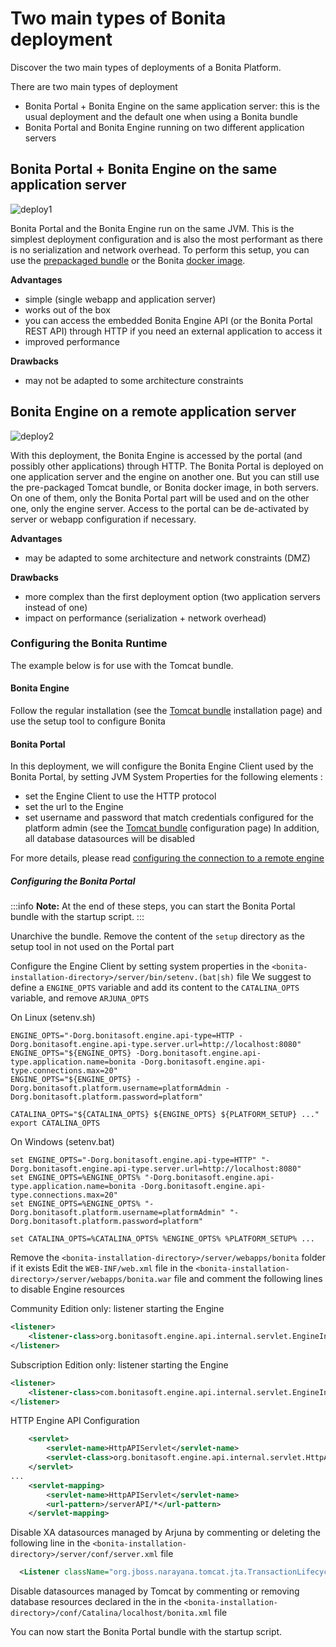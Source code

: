 # Two main types of Bonita deployment

Discover the two main types of deployments of a Bonita Platform.

There are two main types of deployment
* Bonita Portal + Bonita Engine on the same application server: this is the usual deployment and the default one when
using a Bonita bundle
* Bonita Portal and Bonita Engine running on two different application servers

## Bonita Portal + Bonita Engine on the same application server

![deploy1](images/images-6_0/poss_deploy1.png)

Bonita Portal and the Bonita Engine run on the same JVM. This is the simplest deployment configuration and is also the most performant as there is no serialization and network overhead.
To perform this setup, you can use the [prepackaged bundle](tomcat-bundle.md) or the Bonita [docker image](bonita-docker-installation.md).

**Advantages**

* simple (single webapp and application server)
* works out of the box
* you can access the embedded Bonita Engine API (or the Bonita Portal REST API) through HTTP if you need an external application to access it
* improved performance

**Drawbacks**

* may not be adapted to some architecture constraints

## Bonita Engine on a remote application server

![deploy2](images/images-6_0/poss_deploy2.png)

With this deployment, the Bonita Engine is accessed by the portal (and possibly other applications) through HTTP. The Bonita
Portal is deployed on one application server and the engine on another one.
But you can still use the pre-packaged Tomcat bundle, or Bonita docker image, in both servers.
On one of them, only the Bonita Portal part will be used and on the other one, only the engine server.
Access to the portal can be de-activated by server or webapp configuration if necessary.

**Advantages**

* may be adapted to some architecture and network constraints (DMZ)

**Drawbacks**

* more complex than the first deployment option (two application servers instead of one)
* impact on performance (serialization + network overhead)


### Configuring the Bonita Runtime

The example below is for use with the Tomcat bundle. 

#### Bonita Engine

Follow the regular installation (see the [Tomcat bundle](tomcat-bundle.md) installation page)
and use the setup tool to configure Bonita

#### Bonita Portal 
In this deployment, we will configure the Bonita Engine Client used by the Bonita Portal, by setting JVM System Properties for the following elements :
* set the Engine Client to use the HTTP protocol
* set the url to the Engine
* set username and password that match credentials configured for the platform admin (see the [Tomcat bundle](tomcat-bundle.md) configuration page)
In addition, all database datasources will be disabled

For more details, please read [configuring the connection to a remote engine](configure-client-of-bonita-bpm-engine.md#client_config)

##### Configuring the Bonita Portal
:::info 
**Note:** At the end of these steps, you can start the Bonita Portal bundle with the startup script.
:::

Unarchive the bundle.
Remove the content of the `setup` directory as the setup tool in not used on the Portal part

Configure the Engine Client by setting system properties in the `<bonita-installation-directory>/server/bin/setenv.(bat|sh)` file
We suggest to define a `ENGINE_OPTS` variable and add its content to the `CATALINA_OPTS` variable, and remove `ARJUNA_OPTS`
    
On Linux (setenv.sh)
```
ENGINE_OPTS="-Dorg.bonitasoft.engine.api-type=HTTP -Dorg.bonitasoft.engine.api-type.server.url=http://localhost:8080"
ENGINE_OPTS="${ENGINE_OPTS} -Dorg.bonitasoft.engine.api-type.application.name=bonita -Dorg.bonitasoft.engine.api-type.connections.max=20"
ENGINE_OPTS="${ENGINE_OPTS} -Dorg.bonitasoft.platform.username=platformAdmin -Dorg.bonitasoft.platform.password=platform"

CATALINA_OPTS="${CATALINA_OPTS} ${ENGINE_OPTS} ${PLATFORM_SETUP} ..."
export CATALINA_OPTS
```

On Windows (setenv.bat)
```
set ENGINE_OPTS="-Dorg.bonitasoft.engine.api-type=HTTP" "-Dorg.bonitasoft.engine.api-type.server.url=http://localhost:8080"
set ENGINE_OPTS=%ENGINE_OPTS% "-Dorg.bonitasoft.engine.api-type.application.name=bonita -Dorg.bonitasoft.engine.api-type.connections.max=20"
set ENGINE_OPTS=%ENGINE_OPTS% "-Dorg.bonitasoft.platform.username=platformAdmin" "-Dorg.bonitasoft.platform.password=platform"

set CATALINA_OPTS=%CATALINA_OPTS% %ENGINE_OPTS% %PLATFORM_SETUP% ...
```

Remove the `<bonita-installation-directory>/server/webapps/bonita` folder if it exists
Edit the `WEB-INF/web.xml` file in the `<bonita-installation-directory>/server/webapps/bonita.war` file and comment the
following lines to disable Engine resources

Community Edition only: listener starting the Engine
```xml
<listener> 
    <listener-class>org.bonitasoft.engine.api.internal.servlet.EngineInitializerListener</listener-class> 
</listener>
```

Subscription Edition only: listener starting the Engine
```xml
<listener> 
    <listener-class>com.bonitasoft.engine.api.internal.servlet.EngineInitializerListenerSP</listener-class> 
</listener>
```

HTTP Engine API Configuration
```xml
    <servlet>
        <servlet-name>HttpAPIServlet</servlet-name>
        <servlet-class>org.bonitasoft.engine.api.internal.servlet.HttpAPIServlet</servlet-class>
    </servlet>
...
    <servlet-mapping>
        <servlet-name>HttpAPIServlet</servlet-name>
        <url-pattern>/serverAPI/*</url-pattern>
    </servlet-mapping>
```

Disable XA datasources managed by Arjuna by commenting or deleting the following line in the `<bonita-installation-directory>/server/conf/server.xml` file 
```xml
  <Listener className="org.jboss.narayana.tomcat.jta.TransactionLifecycleListener" />
```

Disable datasources managed by Tomcat by commenting or removing database resources declared in the in the `<bonita-installation-directory>/conf/Catalina/localhost/bonita.xml` file

You can now start the Bonita Portal bundle with the startup script.